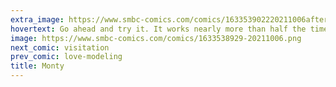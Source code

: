 ```yaml
---
extra_image: https://www.smbc-comics.com/comics/163353902220211006after.png
hovertext: Go ahead and try it. It works nearly more than half the time.
image: https://www.smbc-comics.com/comics/1633538929-20211006.png
next_comic: visitation
prev_comic: love-modeling
title: Monty
---
```


